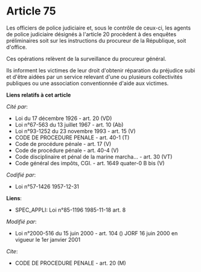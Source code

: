 # Article 75

Les officiers de police judiciaire et, sous le contrôle de ceux-ci, les agents de police judiciaire désignés à l'article 20
procèdent à des enquêtes préliminaires soit sur les instructions du procureur de la République, soit d'office.

Ces opérations relèvent de la surveillance du procureur général.

Ils informent les victimes de leur droit d'obtenir réparation du préjudice subi et d'être aidées par un service relevant
d'une ou plusieurs collectivités publiques ou une association conventionnée d'aide aux victimes.

**Liens relatifs à cet article**

_Cité par_:

  - Loi du 17 décembre 1926 - art. 20 (VD)
  - Loi n°67-563 du 13 juillet 1967 - art. 10 (Ab)
  - Loi n°93-1252 du 23 novembre 1993 - art. 15 (V)
  - CODE DE PROCEDURE PENALE - art. 40-1 (T)
  - Code de procédure pénale - art. 17 (V)
  - Code de procédure pénale - art. 40-4 (V)
  - Code disciplinaire et pénal de la marine marcha... - art. 30 (VT)
  - Code général des impôts, CGI. - art. 1649 quater-0 B bis (V)

_Codifié par_:

  - Loi n°57-1426 1957-12-31

**Liens**:

  - SPEC_APPLI: Loi n°85-1196 1985-11-18 art. 8

_Modifié par_:

  - Loi n°2000-516 du 15 juin 2000 - art. 104 () JORF 16 juin 2000 en vigueur le 1er janvier 2001

_Cite_:

  - CODE DE PROCEDURE PENALE - art. 20 (M)

